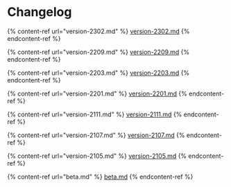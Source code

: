 # Changelog

{% content-ref url="version-2302.md" %}
[version-2302.md](version-2302.md)
{% endcontent-ref %}

{% content-ref url="version-2209.md" %}
[version-2209.md](version-2209.md)
{% endcontent-ref %}

{% content-ref url="version-2203.md" %}
[version-2203.md](version-2203.md)
{% endcontent-ref %}

{% content-ref url="version-2201.md" %}
[version-2201.md](version-2201.md)
{% endcontent-ref %}

{% content-ref url="version-2111.md" %}
[version-2111.md](version-2111.md)
{% endcontent-ref %}

{% content-ref url="version-2107.md" %}
[version-2107.md](version-2107.md)
{% endcontent-ref %}

{% content-ref url="version-2105.md" %}
[version-2105.md](version-2105.md)
{% endcontent-ref %}

{% content-ref url="beta.md" %}
[beta.md](beta.md)
{% endcontent-ref %}
